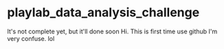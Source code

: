 # playlab_data_analysis_challenge
It's not complete yet, but it'll done soon
Hi. This is first time use github
I'm very confuse. lol
